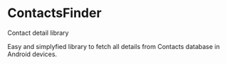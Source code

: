 # ContactsFinder
Contact detail library

Easy and simplyfied library to fetch all details from Contacts database in Android devices.

